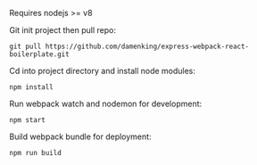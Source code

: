 Requires nodejs >= v8

Git init project then pull repo:

`git pull https://github.com/damenking/express-webpack-react-boilerplate.git`

Cd into project directory and install node modules:

`npm install`

Run webpack watch and nodemon for development:

`npm start`

Build webpack bundle for deployment:

`npm run build`
